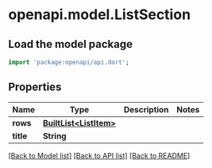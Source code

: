# openapi.model.ListSection

## Load the model package
```dart
import 'package:openapi/api.dart';
```

## Properties
Name | Type | Description | Notes
------------ | ------------- | ------------- | -------------
**rows** | [**BuiltList&lt;ListItem&gt;**](ListItem.md) |  | 
**title** | **String** |  | 

[[Back to Model list]](../README.md#documentation-for-models) [[Back to API list]](../README.md#documentation-for-api-endpoints) [[Back to README]](../README.md)


